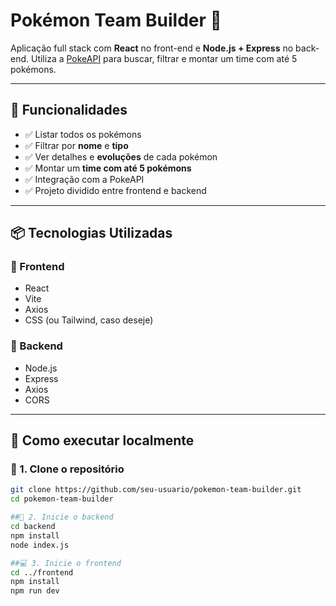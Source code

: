 # Pokémon Team Builder 🧩

Aplicação full stack com **React** no front-end e **Node.js + Express** no back-end. Utiliza a [PokeAPI](https://pokeapi.co/) para buscar, filtrar e montar um time com até 5 pokémons.

---

## 🚀 Funcionalidades

- ✅ Listar todos os pokémons
- ✅ Filtrar por **nome** e **tipo**
- ✅ Ver detalhes e **evoluções** de cada pokémon
- ✅ Montar um **time com até 5 pokémons**
- ✅ Integração com a PokeAPI
- ✅ Projeto dividido entre frontend e backend

---

## 📦 Tecnologias Utilizadas

### 🔹 Frontend
- React
- Vite
- Axios
- CSS (ou Tailwind, caso deseje)

### 🔸 Backend
- Node.js
- Express
- Axios
- CORS

---

## 🧪 Como executar localmente

### 🔧 1. Clone o repositório

```bash
git clone https://github.com/seu-usuario/pokemon-team-builder.git
cd pokemon-team-builder

##🚀 2. Inicie o backend
cd backend
npm install
node index.js

##💻 3. Inicie o frontend
cd ../frontend
npm install
npm run dev

